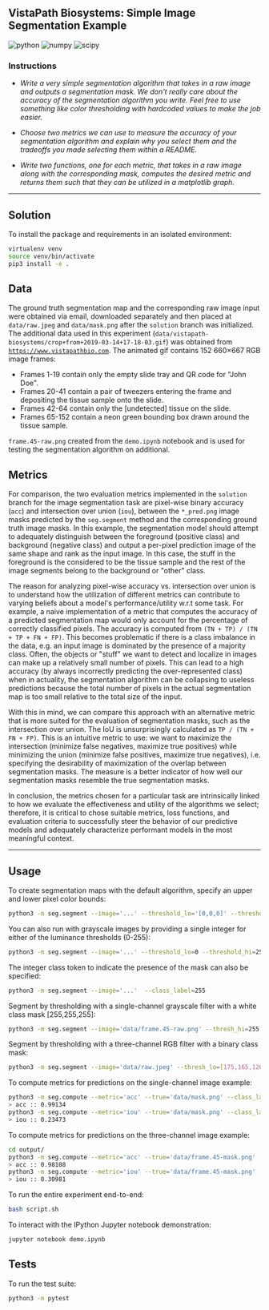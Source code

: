 ## VistaPath Biosystems: Simple Image Segmentation Example

![python](https://img.shields.io/static/v1?label=Python&message=3.9&color=blue)
![numpy](https://img.shields.io/static/v1?label=NumPy&message=1.20.2&color=purple)
![scipy](https://img.shields.io/static/v1?label=SciPy&message=1.7.1&color=orange)

### Instructions
- *Write a very simple segmentation algorithm that takes in a raw image and outputs a segmentation mask. We don't really care about the accuracy of the segmentation algorithm you write. Feel free to use something like color thresholding with hardcoded values to make the job easier.*

- *Choose two metrics we can use to measure the accuracy of your segmentation algorithm and explain why you select them and the tradeoffs you made selecting them within a README.*

- *Write two functions, one for each metric, that takes in a raw image along with the corresponding mask, computes the desired metric and returns them such that they can be utilized in a matplotlib graph.*
___

## Solution
To install the package and requirements in an isolated environment:
```bash
virtualenv venv
source venv/bin/activate
pip3 install -e .
```

## Data
The ground truth segmentation map and the corresponding raw image input were obtained via email, downloaded separately and then placed at `data/raw.jpeg` and `data/mask.png` after the `solution` branch was initialized. The additional data used in this experiment (`data/vistapath-biosystems/crop+from+2019-03-14+17-18-03.gif`) was obtained from [`https://www.vistapathbio.com`](https://www.vistapathbio.com). The animated gif contains 152 660×667 RGB image frames:

- Frames 1-19 contain only the empty slide tray and QR code for "John Doe".
- Frames 20-41 contain a pair of tweezers entering the frame and depositing the tissue sample onto the slide.
- Frames 42-64 contain only the [undetected] tissue on the slide.
- Frames 65-152 contain a neon green bounding box drawn around the tissue sample.

`frame.45-raw.png` created from the `demo.ipynb` notebook and is used for testing the segmentation algorithm on additional.

## Metrics
For comparison, the two evaluation metrics implemented in the `solution` branch for the image segmentation task are pixel-wise binary accuracy (`acc`) and intersection over union (`iou`), between the `*_pred.png` image masks predicted by the `seg.segment` method and the corresponding ground truth image masks. In this example, the segmentation model should attempt to adequately distinguish between the foreground (positive class) and background (negative class) and output a per-pixel prediction image of the same shape and rank as the input image. In this case, the stuff in the foreground is the considered to be the tissue sample and the rest of the image segments belong to the background or "other" class.

The reason for analyzing pixel-wise accuracy vs. intersection over union is to understand how the utilization of different metrics can contribute to varying beliefs about a model's performance/utility w.r.t some task. For example, a naive implementation of a metric that computes the accuracy of a predicted segmentation map would only account for the percentage of correctly classified pixels. The accuracy is computed from `(TN + TP) / (TN + TP + FN + FP)`. This becomes problematic if there is a class imbalance in the data, e.g. an input image is dominated by the presence of a majority class. Often, the objects or "stuff" we want to detect and localize in images can make up a relatively small number of pixels. This can lead to a high accuracy (by always incorrectly predicting the over-represented class) when in actuality, the segmentation algorithm can be collapsing to useless predictions because the total number of pixels in the actual segmentation map is too small relative to the total size of the input.

With this in mind, we can compare this approach with an alternative metric that is more suited for the evaluation of segmentation masks, such as the intersection over union. The IoU is unsurprisingly calculated as `TP / (TN + FN + FP)`. This is an intuitive metric to use: we want to maximize the intersection (minimize false negatives, maximize true positives) while minimizing the union (minimize false positives, maximize true negatives), i.e. specifying the desirability of maximization of the overlap between segmentation masks. The measure is a better indicator of how well our segmentation masks resemble the true segmentation masks.

In conclusion, the metrics chosen for a particular task are intrinsically linked to how we evaluate the effectiveness and utility of the algorithms we select; therefore, it is critical to chose suitable metrics, loss functions, and evaluation criteria to successfully steer the behavior of our predictive models and adequately characterize performant models in the most meaningful context.
___
## Usage
To create segmentation maps with the default algorithm, specify an upper and lower pixel color bounds:
```bash
python3 -m seg.segment --image='...' --threshold_lo='[0,0,0]' --threshold_hi='[255,255,255]'
```
You can also run with grayscale images by providing a single integer for either of the luminance thresholds (0-255):
```bash
python3 -m seg.segment --image='...' --threshold_lo=0 --threshold_hi=255
```
The integer class token to indicate the presence of the mask can also be specified:
```bash
python3 -m seg.segment --image='...'  --class_label=255
```
Segment by thresholding with a single-channel grayscale filter with a white class mask [255,255,255]:
```bash
python3 -m seg.segment --image='data/frame.45-raw.png' --thresh_hi=255 --thresh_lo=120 --class_label=255 --show --save
```
Segment by thresholding with a three-channel RGB filter with a binary class mask:
```bash
python3 -m seg.segment --image='data/raw.jpeg' --thresh_lo=[175,165,120] --thresh_hi=[200,180,140] --class_label=1 --show --save
```

To compute metrics for predictions on the single-channel image example:
```bash
python3 -m seg.compute --metric='acc' --true='data/mask.png' --class_label=1 --pred='raw_pred.png'
> acc :: 0.99134
python3 -m seg.compute --metric='iou' --true='data/mask.png' --class_label=1 --pred='raw_pred.png'
> iou :: 0.23473
```
To compute metrics for predictions on the three-channel image example:
```bash
cd output/
python3 -m seg.compute --metric='acc' --true='data/frame.45-mask.png' --class_label=255 --pred='frame.45-raw_pred.png'
> acc :: 0.98108
python3 -m seg.compute --metric='iou' --true='data/frame.45-mask.png' --class_label=255 --pred='frame.45-raw_pred.png'
> iou :: 0.30981
```
To run the entire experiment end-to-end:
```bash
bash script.sh
```
To interact with the IPython Jupyter notebook demonstration:
```bash
jupyter notebook demo.ipynb
```

## Tests
To run the test suite:
```bash
python3 -m pytest
```
